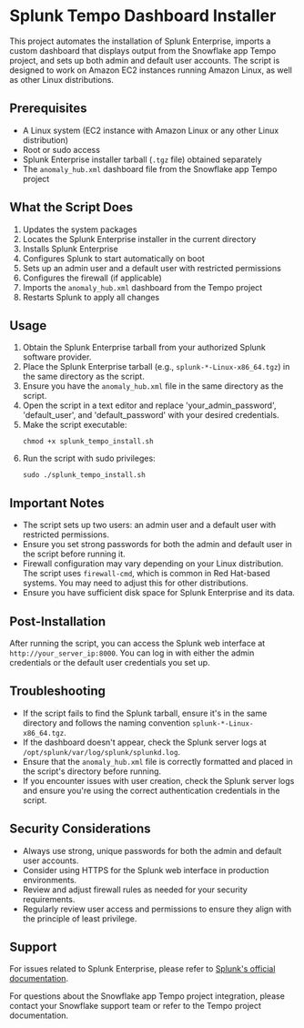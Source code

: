 # Splunk Tempo Dashboard Installer

This project automates the installation of Splunk Enterprise, imports a custom dashboard that displays output from the Snowflake app Tempo project, and sets up both admin and default user accounts. The script is designed to work on Amazon EC2 instances running Amazon Linux, as well as other Linux distributions.

## Prerequisites

- A Linux system (EC2 instance with Amazon Linux or any other Linux distribution)
- Root or sudo access
- Splunk Enterprise installer tarball (`.tgz` file) obtained separately
- The `anomaly_hub.xml` dashboard file from the Snowflake app Tempo project

## What the Script Does

1. Updates the system packages
2. Locates the Splunk Enterprise installer in the current directory
3. Installs Splunk Enterprise
4. Configures Splunk to start automatically on boot
5. Sets up an admin user and a default user with restricted permissions
6. Configures the firewall (if applicable)
7. Imports the `anomaly_hub.xml` dashboard from the Tempo project
8. Restarts Splunk to apply all changes

## Usage

1. Obtain the Splunk Enterprise tarball from your authorized Splunk software provider.
2. Place the Splunk Enterprise tarball (e.g., `splunk-*-Linux-x86_64.tgz`) in the same directory as the script.
3. Ensure you have the `anomaly_hub.xml` file in the same directory as the script.
4. Open the script in a text editor and replace 'your_admin_password', 'default_user', and 'default_password' with your desired credentials.
5. Make the script executable:
   ```
   chmod +x splunk_tempo_install.sh
   ```
6. Run the script with sudo privileges:
   ```
   sudo ./splunk_tempo_install.sh
   ```

## Important Notes

- The script sets up two users: an admin user and a default user with restricted permissions.
- Ensure you set strong passwords for both the admin and default user in the script before running it.
- Firewall configuration may vary depending on your Linux distribution. The script uses `firewall-cmd`, which is common in Red Hat-based systems. You may need to adjust this for other distributions.
- Ensure you have sufficient disk space for Splunk Enterprise and its data.

## Post-Installation

After running the script, you can access the Splunk web interface at `http://your_server_ip:8000`. You can log in with either the admin credentials or the default user credentials you set up.

## Troubleshooting

- If the script fails to find the Splunk tarball, ensure it's in the same directory and follows the naming convention `splunk-*-Linux-x86_64.tgz`.
- If the dashboard doesn't appear, check the Splunk server logs at `/opt/splunk/var/log/splunk/splunkd.log`.
- Ensure that the `anomaly_hub.xml` file is correctly formatted and placed in the script's directory before running.
- If you encounter issues with user creation, check the Splunk server logs and ensure you're using the correct authentication credentials in the script.

## Security Considerations

- Always use strong, unique passwords for both the admin and default user accounts.
- Consider using HTTPS for the Splunk web interface in production environments.
- Review and adjust firewall rules as needed for your security requirements.
- Regularly review user access and permissions to ensure they align with the principle of least privilege.

## Support

For issues related to Splunk Enterprise, please refer to [Splunk's official documentation](https://docs.splunk.com/Documentation/Splunk).

For questions about the Snowflake app Tempo project integration, please contact your Snowflake support team or refer to the Tempo project documentation.
